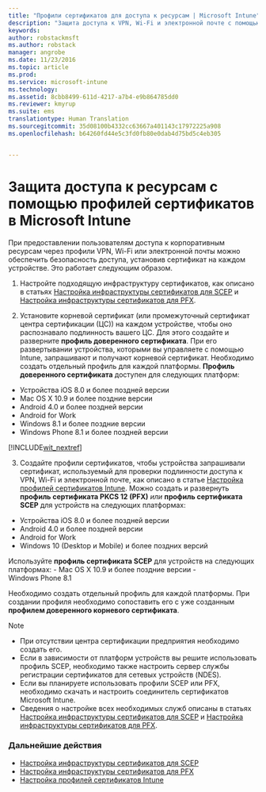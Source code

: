 ```yaml
---
title: "Профили сертификатов для доступа к ресурсам | Microsoft Intune"
description: "Защита доступа к VPN, Wi-Fi и электронной почте с помощью сертификата, устанавливаемого на каждом устройстве пользователя."
keywords: 
author: robstackmsft
ms.author: robstack
manager: angrobe
ms.date: 11/23/2016
ms.topic: article
ms.prod: 
ms.service: microsoft-intune
ms.technology: 
ms.assetid: 8cbb8499-611d-4217-a7b4-e9b864785dd0
ms.reviewer: kmyrup
ms.suite: ems
translationtype: Human Translation
ms.sourcegitcommit: 35d08100b4332cc63667a401143c17972225a908
ms.openlocfilehash: b64260fd44e5c3fd0fb80e0dab4d75bd5c4eb305


---
```


# <a name="secure-resource-access-with-certificate-profiles-in-microsoft-intune"></a>Защита доступа к ресурсам с помощью профилей сертификатов в Microsoft Intune
При предоставлении пользователям доступа к корпоративным ресурсам через профили VPN, Wi-Fi или электронной почты можно обеспечить безопасность доступа, установив сертификат на каждом устройстве. Это работает следующим образом.

1. Настройте подходящую инфраструктуру сертификатов, как описано в статьях [Настройка инфраструктуры сертификатов для SCEP](configure-certificate-infrastructure-for-scep.md) и [Настройка инфраструктуры сертификатов для PFX](configure-certificate-infrastructure-for-pfx.md).

2. Установите корневой сертификат (или промежуточный сертификат центра сертификации (ЦС)) на каждом устройстве, чтобы оно распознавало подлинность вашего ЦС. Для этого создайте и разверните **профиль доверенного сертификата**. При его развертывании устройства, которыми вы управляете с помощью Intune, запрашивают и получают корневой сертификат. Необходимо создать отдельный профиль для каждой платформы. **Профиль доверенного сертификата** доступен для следующих платформ:
 -  Устройства iOS 8.0 и более поздней версии
 -  Mac OS X 10.9 и более поздние версии
 -  Android 4.0 и более поздней версии
 -  Android for Work
 -  Windows 8.1 и более поздние версии
 -  Windows Phone 8.1 и более поздней версии

[!INCLUDE[wit_nextref](../includes/afw_rollout_disclaimer.md)]

3. Создайте профили сертификатов, чтобы устройства запрашивали сертификат, используемый для проверки подлинности доступа к VPN, Wi-Fi и электронной почте, как описано в статье [Настройка профилей сертификатов Intune](configure-intune-certificate-profiles.md). Можно создать и развернуть **профиль сертификата PKCS 12 (PFX)** *или* **профиль сертификата SCEP** для устройств на следующих платформах:

  -  Устройства iOS 8.0 и более поздней версии
  -  Android 4.0 и более поздней версии
  -  Android for Work
  -  Windows 10 (Desktop и Mobile) и более поздних версий

  Используйте **профиль сертификата SCEP** для устройств на следующих платформах:
    -   Mac OS X 10.9 и более поздние версии
    -   Windows Phone 8.1 

Необходимо создать отдельный профиль для каждой платформы. При создании профиля необходимо сопоставить его с уже созданным **профилем доверенного корневого сертификата**.

> [!NOTE]           
> - При отсутствии центра сертификации предприятия необходимо создать его.
>- Если в зависимости от платформ устройств вы решите использовать профиль SCEP, необходимо также настроить сервер службы регистрации сертификатов для сетевых устройств (NDES).
>-  Если вы планируете использовать профили SCEP или PFX, необходимо скачать и настроить соединитель сертификатов Microsoft Intune.
>-  Сведения о настройке всех необходимых служб описаны в статьях [Настройка инфраструктуры сертификатов для SCEP](configure-certificate-infrastructure-for-scep.md) и [Настройка инфраструктуры сертификатов для PFX](configure-certificate-infrastructure-for-pfx.md).

### <a name="next-steps"></a>Дальнейшие действия
- [Настройка инфраструктуры сертификатов для SCEP](configure-certificate-infrastructure-for-scep.md)
- [Настройка инфраструктуры сертификатов для PFX](configure-certificate-infrastructure-for-pfx.md)
- [Настройка профилей сертификатов Intune](configure-intune-certificate-profiles.md)



<!--HONumber=Nov16_HO4-->


